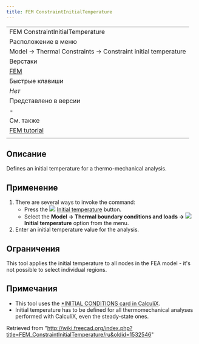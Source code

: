 ```yaml
---
title: FEM ConstraintInitialTemperature
---
```

|  |
| --- |
| FEM ConstraintInitialTemperature |
| Расположение в меню |
| Model → Thermal Constraints → Constraint initial temperature |
| Верстаки |
| [FEM](/FEM_Workbench/ru "FEM Workbench/ru") |
| Быстрые клавиши |
| *Нет* |
| Представлено в версии |
| - |
| См. также |
| [FEM tutorial](/FEM_tutorial/ru "FEM tutorial/ru") |
|  |

## Описание

Defines an initial temperature for a thermo-mechanical analysis.

## Применение

1. There are several ways to invoke the command:
   * Press the ![](/images/FEM_ConstraintInitialTemperature.svg) [Initial temperature](/FEM_ConstraintInitialTemperature "FEM ConstraintInitialTemperature") button.
   * Select the **Model → Thermal boundary conditions and loads → ![](/images/FEM_ConstraintInitialTemperature.svg) Initial temperature** option from the menu.
2. Enter an initial temperature value for the analysis.

## Ограничения

This tool applies the initial temperature to all nodes in the FEA model - it's not possible to select individual regions.

## Примечания

* This tool uses the [\*INITIAL CONDITIONS card in CalculiX](http://web.mit.edu/calculix_v2.7/CalculiX/ccx_2.7/doc/ccx/node215.html).
* Initial temperature has to be defined for all thermomechanical analyses performed with CalculiX, even the steady-state ones.

Retrieved from "<http://wiki.freecad.org/index.php?title=FEM_ConstraintInitialTemperature/ru&oldid=1532546>"